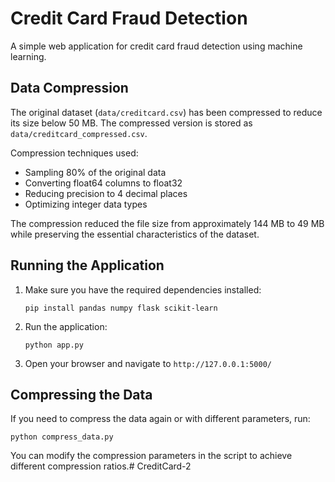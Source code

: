 # Credit Card Fraud Detection

A simple web application for credit card fraud detection using machine learning.

## Data Compression

The original dataset (`data/creditcard.csv`) has been compressed to reduce its size below 50 MB. The compressed version is stored as `data/creditcard_compressed.csv`.

Compression techniques used:

- Sampling 80% of the original data
- Converting float64 columns to float32
- Reducing precision to 4 decimal places
- Optimizing integer data types

The compression reduced the file size from approximately 144 MB to 49 MB while preserving the essential characteristics of the dataset.

## Running the Application

1. Make sure you have the required dependencies installed:
   ```
   pip install pandas numpy flask scikit-learn
   ```

2. Run the application:
   ```
   python app.py
   ```

3. Open your browser and navigate to `http://127.0.0.1:5000/`

## Compressing the Data

If you need to compress the data again or with different parameters, run:
```
python compress_data.py
```

You can modify the compression parameters in the script to achieve different compression ratios.#   C r e d i t C a r d - 2 
 
 